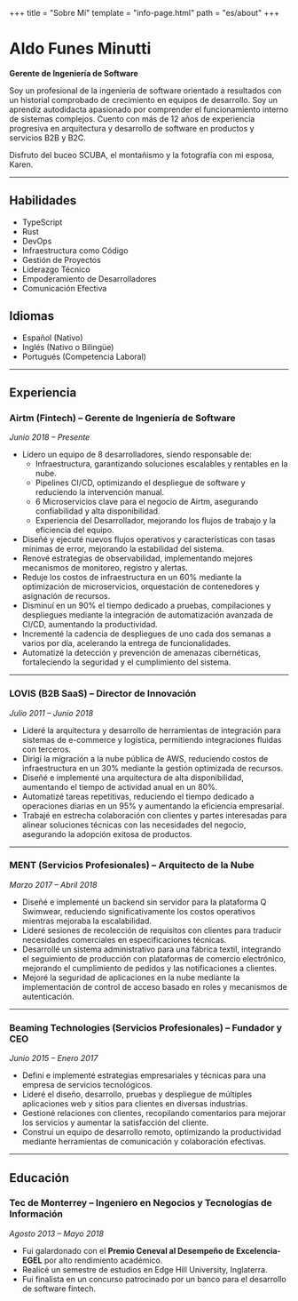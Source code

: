 +++
title = "Sobre Mí"
template = "info-page.html"
path = "es/about"
+++

# Aldo Funes Minutti

**Gerente de Ingeniería de Software**

Soy un profesional de la ingeniería de software orientado a resultados con un historial comprobado de crecimiento en equipos de desarrollo.
Soy un aprendiz autodidacta apasionado por comprender el funcionamiento interno de sistemas complejos. Cuento con más de 12 años de
experiencia progresiva en arquitectura y desarrollo de software en productos y servicios B2B y B2C.

Disfruto del buceo SCUBA, el montañismo y la fotografía con mi esposa, Karen.

---

## Habilidades

- TypeScript
- Rust
- DevOps
- Infraestructura como Código
- Gestión de Proyectos
- Liderazgo Técnico
- Empoderamiento de Desarrolladores
- Comunicación Efectiva

## Idiomas

- Español (Nativo)
- Inglés (Nativo o Bilingüe)
- Portugués (Competencia Laboral)

---

## Experiencia

### **Airtm (Fintech) – Gerente de Ingeniería de Software**

*Junio 2018 – Presente*

- Lidero un equipo de 8 desarrolladores, siendo responsable de:
    - Infraestructura, garantizando soluciones escalables y rentables en la nube.
    - Pipelines CI/CD, optimizando el despliegue de software y reduciendo la intervención manual.
    - 6 Microservicios clave para el negocio de Airtm, asegurando confiabilidad y alta disponibilidad.
    - Experiencia del Desarrollador, mejorando los flujos de trabajo y la eficiencia del equipo.
- Diseñé y ejecuté nuevos flujos operativos y características con tasas mínimas de error, mejorando la estabilidad del sistema.
- Renové estrategias de observabilidad, implementando mejores mecanismos de monitoreo, registro y alertas.
- Reduje los costos de infraestructura en un 60% mediante la optimización de microservicios, orquestación de contenedores y asignación de
  recursos.
- Disminuí en un 90% el tiempo dedicado a pruebas, compilaciones y despliegues mediante la integración de automatización avanzada de CI/CD,
  aumentando la productividad.
- Incrementé la cadencia de despliegues de uno cada dos semanas a varios por día, acelerando la entrega de funcionalidades.
- Automatizé la detección y prevención de amenazas cibernéticas, fortaleciendo la seguridad y el cumplimiento del sistema.

---

### **LOVIS (B2B SaaS) – Director de Innovación**

*Julio 2011 – Junio 2018*

- Lideré la arquitectura y desarrollo de herramientas de integración para sistemas de e-commerce y logística, permitiendo integraciones
  fluidas con terceros.
- Dirigí la migración a la nube pública de AWS, reduciendo costos de infraestructura en un 30% mediante la gestión optimizada de recursos.
- Diseñé e implementé una arquitectura de alta disponibilidad, aumentando el tiempo de actividad anual en un 80%.
- Automatizé tareas repetitivas, reduciendo el tiempo dedicado a operaciones diarias en un 95% y aumentando la eficiencia empresarial.
- Trabajé en estrecha colaboración con clientes y partes interesadas para alinear soluciones técnicas con las necesidades del negocio,
  asegurando la adopción exitosa de productos.

---

### **MENT (Servicios Profesionales) – Arquitecto de la Nube**

*Marzo 2017 – Abril 2018*

- Diseñé e implementé un backend sin servidor para la plataforma Q Swimwear, reduciendo significativamente los costos operativos mientras
  mejoraba la escalabilidad.
- Lideré sesiones de recolección de requisitos con clientes para traducir necesidades comerciales en especificaciones técnicas.
- Desarrollé un sistema administrativo para una fábrica textil, integrando el seguimiento de producción con plataformas de comercio
  electrónico, mejorando el cumplimiento de pedidos y las notificaciones a clientes.
- Mejoré la seguridad de aplicaciones en la nube mediante la implementación de control de acceso basado en roles y mecanismos de
  autenticación.

---

### **Beaming Technologies (Servicios Profesionales) – Fundador y CEO**

*Junio 2015 – Enero 2017*

- Definí e implementé estrategias empresariales y técnicas para una empresa de servicios tecnológicos.
- Lideré el diseño, desarrollo, pruebas y despliegue de múltiples aplicaciones web y sitios para clientes en diversas industrias.
- Gestioné relaciones con clientes, recopilando comentarios para mejorar los servicios y aumentar la satisfacción del cliente.
- Construí un equipo de desarrollo remoto, optimizando la productividad mediante herramientas de comunicación y colaboración efectivas.

---

## Educación

### **Tec de Monterrey – Ingeniero en Negocios y Tecnologías de Información**

*Agosto 2013 – Mayo 2018*

- Fui galardonado con el **Premio Ceneval al Desempeño de Excelencia-EGEL** por alto rendimiento académico.
- Realicé un semestre de estudios en Edge Hill University, Inglaterra.
- Fui finalista en un concurso patrocinado por un banco para el desarrollo de software fintech.
